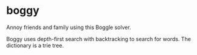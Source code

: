 # boggy
Annoy friends and family using this Boggle solver.

Boggy uses depth-first search with backtracking to search for words. The dictionary is a trie tree.

